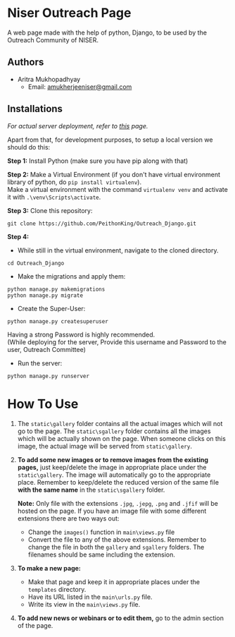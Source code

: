 
# Niser Outreach Page

A web page made with the help of python, Django, to be used by the Outreach Community of NISER.


## Authors
* Aritra Mukhopadhyay
    * Email: [amukherjeeniser@gmail.com](mailto:amukherjeeniser@gmail.com)

  
## Installations
  *For actual server deployment, refer to [this](https://docs.djangoproject.com/en/3.2/howto/deployment/) page.*
  
  Apart from that, for development purposes, to setup a local version we should do this:

**Step 1:** Install Python (make sure you have pip along with that)


**Step 2:** Make a Virtual Environment (if you don't have virtual environment library of python, do `pip install virtualenv`).\
Make a virtual environment with the command `virtualenv venv` and activate it with `.\venv\Scripts\activate`.

**Step 3:** Clone this repository:
```
git clone https://github.com/PeithonKing/Outreach_Django.git
```

**Step 4:**
* While still in the virtual environment, navigate to the cloned directory.
```
cd Outreach_Django
```

* Make the migrations and apply them:
```
python manage.py makemigrations
python manage.py migrate
```

* Create the Super-User:
```
python manage.py createsuperuser
```
Having a strong Password is highly recommended.\
(While deploying for the server, Provide this username and Password to the user, Outreach Committee)

* Run the server:
```
python manage.py runserver
```
# How To Use

1. The `static\gallery` folder contains all the actual images which will not go to the page.
The `static\sgallery` folder contains all the images which will be actually shown on the page. When someone clicks on this image, the actual image will be served from `static\gallery`.

2. **To add some new images or to remove images from the existing pages,** just keep/delete the image in appropriate place under the `static\gallery`. The image will automatically go to the appropriate place. Remember to keep/delete the reduced version of the same file **with the same name** in the `static\sgallery` folder.


    **Note:** Only file with the extensions `.jpg`, `.jepg`, `.png` and `.jfif` will be hosted on the page. If you have an image file with some different extensions there are two ways out:
    - Change the `images()` function in `main\views.py` file
    - Convert the file to any of the above extensions. Remember to change the file in both the `gallery` and `sgallery` folders. The filenames should be same including the extension.

3. **To make a new page:**
    - Make that page and keep it in appropriate places under the `templates` directory.
    - Have its URL listed in the `main\urls.py` file.
    - Write its view in the `main\views.py` file.

4. **To add new news or webinars or to edit them,** go to the admin section of the page.
